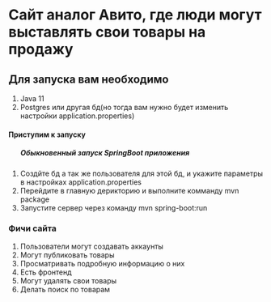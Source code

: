 <h1>Сайт аналог Авито, где люди могут выставлять свои товары на продажу</h1>

<h2>Для запуска вам необходимо</h2>
<ol>
    <li>Java 11</li>
    <li>Postgres или другая бд(но тогда вам нужно будет изменить настройки application.properties)</li>
</ol>

<h4>Приступим к запуску</h4>
<ol>
    <h5>Обыкновенный запуск SpringBoot приложения</h5>
    <li>Создйте бд а так же пользователя для этой бд, и укажите параметры в настройках application.properties</li>
    <li>Перейдите в главную дерикторию и выполните комманду mvn package</li>
    <li>Запустите сервер через команду mvn spring-boot:run</li>
</ol>


<h3>Фичи сайта</h3>
<ol>
    <li>Пользователи могут создавать аккаунты</li>
    <li>Могут публиковать товары</li>
    <li>Просматривать подробную информацию о них</li>
    <li>Есть фронтенд</li>
    <li>Могут удалять свои товары</li>
    <li>Делать поиск по товарам</li>
</ol>
